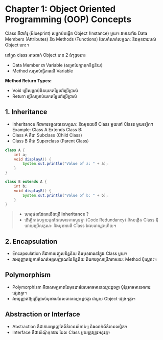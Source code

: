 # Chapter 1: Object Oriented Programming (OOP) Concepts
Class គឺជាគំរូ (Blueprint) សម្រាប់បង្កើត Object (Instance) មួយ។ វាមានទាំង Data Members (Attributes) និង Methods (Functions) ដែលកំណត់លក្ខណៈ និងមុខងាររបស់ Object នោះ។

នៅក្នុង class អាចដាក់ Object បាន 2 ធំៗដូចជា៖
- Data Member ជា Variable (សម្រាប់រក្សាទុកទិន្នន័យ)
- Method សម្រាប់ធ្វើការលើ Variable

**Method Return Types:**
- Void ប្រើសម្រាប់មិនយកតម្លៃទៅប្រើប្រាស់
- Return ប្រើសម្រាប់យកតម្លៃទៅប្រើប្រាស់


## 1. Inheritance
- Inheritance គឺជាការទទួលបានលក្ខណៈ និងមុខងារពី Class មួយទៅ Class មួយទៀត។
Example: Class A Extends Class B:
- Class A គឺជា Subclass (Child Class)
- Class B គឺជា Superclass (Parent Class)

```java
class A {
    int a;
    void displayA() {
        System.out.println("Value of a: " + a);
    }
}

class B extends A {
    int b;
    void displayB() {
        System.out.println("Value of b: " + b);
    }
}
```

> - **ហេតុផលដែលយើងប្រើ Inheritance ?**
> - ដើម្បីកាត់បន្ថយកូដដែលមានការស្ទួនគ្នា (Code Redundancy) និងបង្កើត Class ថ្មីដោយប្រើលក្ខណៈ និងមុខងារពី Class ដែលមានរួចហើយ។



## 2. Encapsulation
- Encapsulation គឺជាការបញ្ចូលទិន្នន័យ និងមុខងារនៅក្នុង Class មួយ។
- វាអនុញ្ញាតឱ្យការកំណត់អត្តសញ្ញាណនៃទិន្នន័យ និងការចូលប្រើវាតាមរយៈ Method ប៉ុណ្ណោះ។

## Polymorphism

- Polymorphism គឺជាសមត្ថភាពនៃមុខងារដែលអាចមានឈ្មោះដូចគ្នា ប៉ុន្តែអាចមានអាការៈផ្សេងគ្នា។
- វាអនុញ្ញាតឱ្យប្រើប្រាស់មុខងារដែលមានឈ្មោះដូចគ្នា ជាមួយ Object ផ្សេងៗគ្នា។

## Abstraction or Interface
- Abstraction គឺជាការបង្ហាញតែព័ត៌មានសំខាន់ៗ និងលាក់ព័ត៌មានលម្អិត។
- Interface គឺជាសំណុំមុខងារ ដែល Class មួយត្រូវត្រូវអនុវត្ត។